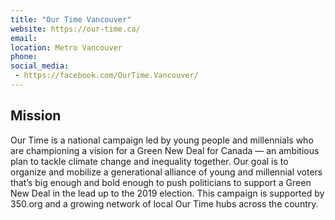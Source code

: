 ```yaml
---
title: "Our Time Vancouver"
website: https://our-time.ca/
email: 
location: Metro Vancouver
phone: 
social_media: 
 - https://facebook.com/OurTime.Vancouver/
---
```


## Mission

Our Time is a national campaign led by young people and millennials who are championing a vision for a Green New Deal for Canada — an ambitious plan to tackle climate change and inequality together. Our goal is to organize and mobilize a generational alliance of young and millennial voters that’s big enough and bold enough to push politicians to support a Green New Deal in the lead up to the 2019 election. This campaign is supported by 350.org and a growing network of local Our Time hubs across the country.

